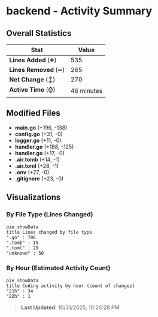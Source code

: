 # backend - Activity Summary 

## Overall Statistics

| Stat                   | Value                                                             |
| ---------------------- | ----------------------------------------------------------------- |
| **Lines Added** (➕)   | 535                                          |
| **Lines Removed** (➖) | 265                                        |
| **Net Change** (↕)    | 270                |
| **Active Time** (⌚)   | 46 minutes |


## Modified Files
- **main.go** (+196, -138)
- **config.go** (+31, -0)
- **logger.go** (+11, -0)
- **handler.go** (+188, -125)
- **handler.go** (+17, -0)
- **.air.tomb** (+14, -1)
- **.air.toml** (+28, -1)
- **.env** (+27, -0)
- **.gitignore** (+23, -0)

## Visualizations

### By File Type (Lines Changed)

```mermaid
pie showData
title Lines changed by file type
".go" : 706
".tomb" : 15
".toml" : 29
"unknown" : 50
```

### By Hour (Estimated Activity Count)

```mermaid
pie showData
title Coding activity by hour (count of changes)
"21h" : 34
"22h" : 1
```


> **Last Updated:** 10/31/2025, 10:26:28 PM